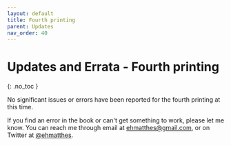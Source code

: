 ```yaml
---
layout: default
title: Fourth printing
parent: Updates
nav_order: 40
---
```


# Updates and Errata - Fourth printing
{: .no_toc }

No significant issues or errors have been reported for the fourth printing at this time.

If you find an error in the book or can't get something to work, please let me know. You can reach me through email at ehmatthes@gmail.com, or on Twitter at [@ehmatthes](https://twitter.com/ehmatthes).
